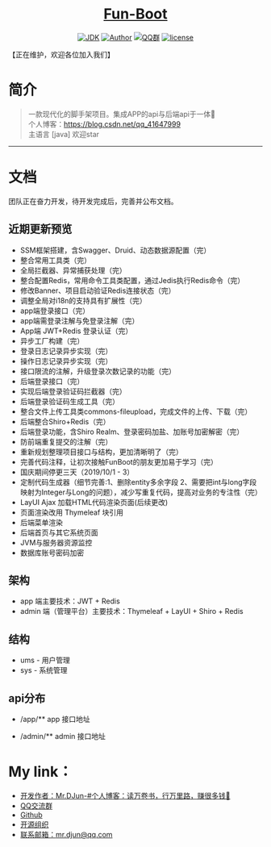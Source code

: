 <h1 align="center"><a href="https://github.com/mrdjun" target="_blank">Fun-Boot</a></h1>

<p align="center">
<a href="https://github.com/mrdjun/fun-boot"><img alt="JDK" src="https://img.shields.io/badge/JDK-1.8-orange.svg"/></a>
<a href="http://mrdjun.github.io"><img alt="Author" src="https://img.shields.io/badge/Author-DJun-blue"/></a>
<a href="https://jq.qq.com/?_wv=1027&k=57LIuZr"><img alt="QQ群" src="https://img.shields.io/badge/chat-Coder%E5%A4%A7%E5%AE%B6%E5%BA%AD-yellow"/></a>
<a href="https://github.com/mrdjun/fun-boot/blob/master/LICENSE"><img alt="license" src="https://img.shields.io/github/license/java-aodeng/hope.svg?style=flat-square"/></a>
</p>

【正在维护，欢迎各位加入我们】
# 简介
> 一款现代化的脚手架项目。集成APP的api与后端api于一体:beers:<br>
> 个人博客：https://blog.csdn.net/qq_41647999 <br>
> 主语言 [java] 欢迎star
------------------------------

# 文档
团队正在奋力开发，待开发完成后，完善并公布文档。

## 近期更新预览
- SSM框架搭建，含Swagger、Druid、动态数据源配置（完）
- 整合常用工具类（完）
- 全局拦截器、异常捕获处理（完）
- 整合配置Redis，常用命令工具类配置，通过Jedis执行Redis命令（完）
- 修改Banner、项目启动验证Redis连接状态（完）
- 调整全局对i18n的支持具有扩展性（完）
- app端登录接口（完）
- app端需登录注解与免登录注解（完）
- App端 JWT+Redis 登录认证（完）
- 异步工厂构建（完）
- 登录日志记录异步实现（完）
- 操作日志记录异步实现（完）
- 接口限流的注解，升级登录次数记录的功能（完）
- 后端登录接口（完）
- 实现后端登录验证码拦截器（完）
- 后端登录验证码生成工具（完）
- 整合文件上传工具类commons-fileupload，完成文件的上传、下载（完）
- 后端整合Shiro+Redis（完）
- 后端登录功能，含Shiro Realm、登录密码加盐、加账号加密解密（完）
- 防前端重复提交的注解（完）
- 重新规划整理项目接口与结构，更加清晰明了（完）
- 完善代码注释，让初次接触FunBoot的朋友更加易于学习（完）
- 国庆期间停更三天（2019/10/1 - 3）
- 定制代码生成器（细节完善:1、删除entity多余字段 2、需要把int与long字段映射为Integer与Long的问题），减少写重复代码，提高对业务的专注性（完）
- LayUI Ajax 加载HTML代码渲染页面(后续更改) 
- 页面渲染改用 Thymeleaf 块引用
- 后端菜单渲染
- 后端首页与其它系统页面
- JVM与服务器资源监控
- 数据库账号密码加密


## 架构
- app 端主要技术：JWT + Redis
- admin 端（管理平台）主要技术：Thymeleaf + LayUI + Shiro + Redis

## 结构
- ums - 用户管理
- sys - 系统管理

## api分布
- /app/**   app   接口地址

- /admin/** admin 接口地址
   

# My link：

- [开发作者：Mr.DJun-#个人博客：读万卷书，行万里路，赚很多钱🥚](http://mrdjun.github.io)
- [QQ交流群](https://jq.qq.com/?_wv=1027&k=57LIuZr) 
- [Github](https://github.com/mrdjun)
- [开源组织](https://github.com/u-fun)  
- [联系邮箱：](https://github.com/mrdjun/fun-boot)mr.djun@qq.com
